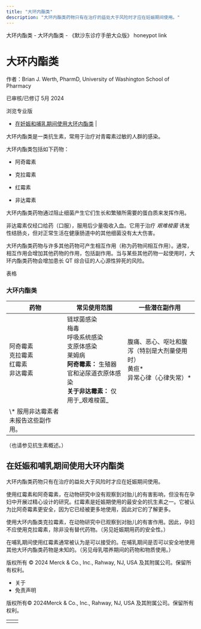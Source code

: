 ```yaml
---
title: "大环内酯类"
description: "大环内酯类药物只有在治疗的益处大于风险时才应在妊娠期间使用。"
---
```


﻿大环内酯类 \- 大环内酯类 \- 《默沙东诊疗手册大众版》 honeypot link

# 大环内酯类

作者：Brian J. Werth, PharmD, University of Washington School of Pharmacy

已审核/已修订 5月 2024

浏览专业版

- [在妊娠和哺乳期间使用大环内酯类](#在妊娠和哺乳期间使用大环内酯类_v36849119_zh) \|

大环内酯类是一类抗生素，常用于治疗对青霉素过敏的人群的感染。

大环内酯类包括如下药物：

- 阿奇霉素

- 克拉霉素

- 红霉素

- 非达霉素


大环内酯类药物通过阻止细菌产生它们生长和繁殖所需要的蛋白质来发挥作用。

非达霉素仅经口给药（口服），服用后少量吸收入血。它用于治疗 _艰难梭菌_ 诱发性结肠炎，但对正常生活在健康肠道中的其他细菌没有太大伤害。

大环内酯类药物与许多其他药物可产生相互作用（称为药物间相互作用）。通常，相互作用会增加其他药物的作用，包括副作用。当与某些其他药物一起使用时，大环内酯类药物会增加患长 QT 综合征的人心源性猝死的风险。

表格

### 大环内酯类

| 药物 | 常见使用范围 | 一些潜在副作用 |
| --- | --- | --- |
| 阿奇霉素<br>克拉霉素<br>红霉素<br>非达霉素 | 链球菌感染<br>梅毒<br>呼吸系统感染<br>支原体感染<br>莱姆病<br>**阿奇霉素：** 生殖器官和泌尿道衣原体感染<br>**关于非达霉素：** 仅用于_艰难梭菌_ | 腹痛、恶心、呕吐和腹泻（特别是大剂量使用时）<br>黄疸\*<br>异常心律（心律失常）\* |
| \\* 服用非达霉素者未报告这些副作用。 |

（也请参见抗生素概述。）

## 在妊娠和哺乳期间使用大环内酯类

大环内酯类药物只有在治疗的益处大于风险时才应在妊娠期间使用。

使用红霉素和阿奇霉素，在动物研究中没有观察到对胎儿的有害影响，但没有在孕妇中开展过精心设计的研究。红霉素是妊娠期使用的最安全的抗生素之一。它被认为比阿奇霉素更安全，因为它已经被更多地使用，因此对它的了解更多。

使用大环内酯类克拉霉素，在动物研究中已观察到对胎儿的有害作用。因此，孕妇不应使用克拉霉素，除非没有替代药物。（另见妊娠期用药的安全性。）

在哺乳期间使用红霉素通常被认为是可以接受的。在哺乳期间是否可以安全地使用其他大环内酯类药物是未知的。（另见母乳喂养期间的药物和物质使用。）



版权所有 © 2024
Merck & Co., Inc., Rahway, NJ, USA 及其附属公司。保留所有权利。

- 关于
- 免责声明

版权所有© 2024Merck & Co., Inc., Rahway, NJ, USA 及其附属公司。保留所有权利。

|     |     |
| --- | --- |
|  |  |